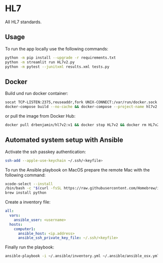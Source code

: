 # HL7
All HL7 standards.

## Usage

To run the app locally use the following commands:

```bash
python -m pip install --upgrade -r requirements.txt
python -m streamlit run HL7v2.py
python -m pytest --junitxml results.xml tests.py
```

## Docker

Build und run docker container:

```bash
socat TCP-LISTEN:2375,reuseaddr,fork UNIX-CONNECT:/var/run/docker.sock &
docker-compose build --no-cache && docker-compose --project-name hl7v2 up -d && docker image prune -fa
```

or pull the image from Docker Hub:

```bash
docker pull drbenjamin/hl7v2:v1 && docker stop HL7v2 && docker rm HL7v2 && docker run --name HL7v2 --detach -p 8501:8501 drbenjamin/hl7v2:v1
```

## Automated system setup with Ansible

Activate the ssh passkey authentication:

```bash
ssh-add --apple-use-keychain ~/.ssh/<keyfile>
```

To run the Ansible playbook on MacOS prepare the remote Mac with the following command:

```bash
xcode-select --install
/bin/bash -c "$(curl -fsSL https://raw.githubusercontent.com/Homebrew/install/HEAD/install.sh)"
brew install python
```

Create a inventory file:

```yml
all:
  vars:
    ansible_user: <username>
  hosts:
    computer1:
      ansible_host: <ip.address>
      ansible_ssh_private_key_file: ~/.ssh/<keyfile>
```

Finally run the playbook:

```bash 
ansible-playbook -i ~/.ansible/inventory.yml ~/.ansible/ansible_osx.yml --ask-become-pass
```
